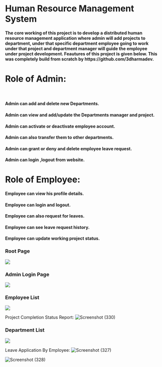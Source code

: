 # Human Resource Management System
<h4>The core working of this project is to develop a
   distributed  human resource management application where  admin will add projects to department,
   under that specific department employee going to work under that project and department manager will guide the employee under project development. Feautures of this project is given below. This was completely build from scratch by https://github.com/3dharmadev.</h4>


<h1>Role of Admin:</h1> <br>
<h4>Admin can add and delete new Departments.</h4>
<h4>Admin can view and add/update the Departments manager and project.</h4>
<h4>Admin can activate or deactivate employee account.</h4>
<h4>Admin can also transfer them to other departments.</h4>
<h4>Admin can grant or deny and delete employee leave request.</h4>
<h4>Admin can login ,logout from website.</h4>

<h1> Role of Employee:</h1> 
<h4> Employee can view his profile details.</h4> 
<h4>Employee can login and logout. </h4>
<h4>Employee can also request for leaves. </h4>
<h4>Employee can see leave request history. </h4>
<h4>Employee can update working project status. </h4>

<h3>Root Page</h3>

<img src="https://user-images.githubusercontent.com/69399810/215176739-ebe7942e-b949-45bb-9af5-5474ea1cf503.png"/>

<h3>Admin Login Page</h3>
<img src="https://user-images.githubusercontent.com/69399810/215173006-87684555-ae58-4b34-89a2-0171d7218eca.png"/>


<h3>Employee List</h3>
<img src="https://user-images.githubusercontent.com/69399810/215175168-6b081382-ea20-4b10-a24a-53fbf7654139.png"/>

Project Completion Status Report:
![Screenshot (330)](https://user-images.githubusercontent.com/69399810/215177540-28e3e479-a8c8-46f0-bbbd-39a725ffd9ee.png)



<h3>Department List</h3>
<img src="https://user-images.githubusercontent.com/69399810/215175874-528eb8a8-3fd0-47ef-8d31-bf9371690ae4.png"/>

 Leave Application By Employee:
![Screenshot (327)](https://user-images.githubusercontent.com/69399810/215177269-765c43c2-8089-4336-8b4c-c7dc98697412.png)


![Screenshot (328)](https://user-images.githubusercontent.com/69399810/215177356-7d51f1e8-c2f6-4e0c-a2f6-b2bd4429aead.png)







